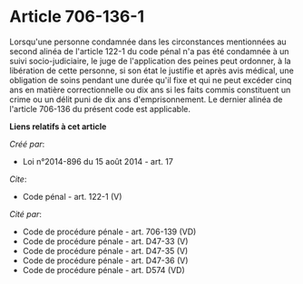 # Article 706-136-1

Lorsqu'une personne condamnée dans les circonstances mentionnées au second alinéa de l'article 122-1 du code pénal n'a pas
été condamnée à un suivi socio-judiciaire, le juge de l'application des peines peut ordonner, à la libération de cette
personne, si son état le justifie et après avis médical, une obligation de soins pendant une durée qu'il fixe et qui ne peut
excéder cinq ans en matière correctionnelle ou dix ans si les faits commis constituent un crime ou un délit puni de dix ans
d'emprisonnement. Le dernier alinéa de l'article 706-136 du présent code est applicable.

**Liens relatifs à cet article**

_Créé par_:

  - Loi n°2014-896 du 15 août 2014 - art. 17

_Cite_:

  - Code pénal - art. 122-1 (V)

_Cité par_:

  - Code de procédure pénale - art. 706-139 (VD)
  - Code de procédure pénale - art. D47-33 (V)
  - Code de procédure pénale - art. D47-35 (V)
  - Code de procédure pénale - art. D47-36 (V)
  - Code de procédure pénale - art. D574 (VD)
